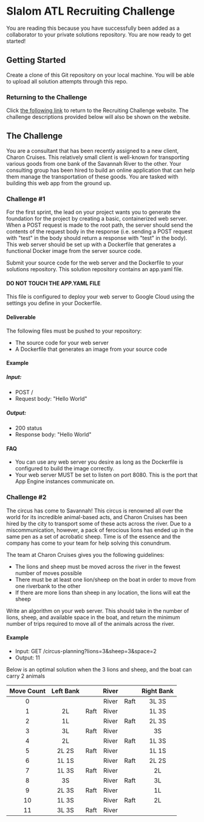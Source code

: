 # Slalom ATL Recruiting Challenge
You are reading this because you have successfully been added as a collaborator to your private solutions repository.
 You are now ready to get started!

## Getting Started
Create a clone of this Git repository on your local machine. You will be able to upload all solution attempts through
 this repo.

### Returning to the Challenge
Click [the following link](https://astral-subject-238413.appspot.com/) to return to the Recruiting 
 Challenge website. The challenge descriptions provided below will also be shown on the website.

## The Challenge
You are a consultant that has been recently assigned to a new client, Charon Cruises. This relatively small client is 
 well-known for transporting various goods from one bank of the Savannah River to the other. Your consulting group has
 been hired to build an online application that can help them manage the transportation of these goods. You are 
 tasked with building this web app from the ground up.
 
### Challenge #1
For the first sprint, the lead on your project wants you to generate the foundation for the project
 by creating a basic, containerized web server. When a POST request is made to the root path, the server should send 
 the contents of the request body in the response (i.e. sending a POST request with "test" in the body should return 
 a response with "test" in the body). This web server should be set up with a Dockerfile that generates a functional
 Docker image from the server source code.
  
Submit your source code for the web server and the Dockerfile to your solutions repository. This solution repository 
contains an app.yaml file.
#### DO NOT TOUCH THE APP.YAML FILE
This file is configured to deploy your web server to Google Cloud using the settings you define in your Dockerfile. 

#### Deliverable
The following files must be pushed to your repository:
 * The source code for your web server 
 * A Dockerfile that generates an image from your source code
#### Example
 ##### Input:  
 * POST /
 * Request body: "Hello World"
 ##### Output:  
 * 200 status  
 * Response body: "Hello World"
#### FAQ
 * You can use any web server you desire as long as the Dockerfile is configured to build the image 
 correctly.
 * Your web server MUST be set to listen on port 8080. This is the port that App Engine instances communicate on.

### Challenge #2
The circus has come to Savannah! This circus is renowned all over the world for its incredible animal-based acts, and 
Charon Cruises has been hired by the city to transport some of these acts across the river. Due to a 
miscommunication, however, a pack of ferocious lions has ended up in the same pen as a set of acrobatic sheep. Time 
is of the essence and the company has come to your team for help solving this conundrum.

The team at Charon Cruises gives you the following guidelines:
 * The lions and sheep must be moved across the river in the fewest number of moves possible
 * There must be at least one lion/sheep on the boat in order to move from one riverbank to the other
 * If there are more lions than sheep in any location, the lions will eat the sheep

Write an algorithm on your web server. This should take in the number of lions, sheep, and available space in 
the boat, and return the minimum number of trips required to move all of the animals across the river. 

#### Example
 * Input: GET /circus-planning?lions=3&sheep=3&space=2
 * Output: 11
 
Below is an optimal solution when the 3 lions and sheep, and the boat can carry 2 animals

| Move Count | Left Bank |      | River |      | Right Bank |
|:---:       |:---:      |:---: |:---:  |:---: |:---:       |
|0           |           |      | River | Raft | 3L 3S      |
|1           | 2L        | Raft | River |      | 1L 3S      |
|2           | 1L        |      | River | Raft | 2L 3S      |
|3           | 3L        | Raft | River |      | 3S         |
|4           | 2L        |      | River | Raft | 1L 3S      |
|5           | 2L 2S     | Raft | River |      | 1L 1S      |
|6           | 1L 1S     |      | River | Raft | 2L 2S      |
|7           | 1L 3S     | Raft | River |      | 2L         |
|8           | 3S        |      | River | Raft | 3L         |
|9           | 2L 3S     | Raft | River |      | 1L         |
|10          | 1L 3S     |      | River | Raft | 2L         |
|11          | 3L 3S     | Raft | River |      |            |
